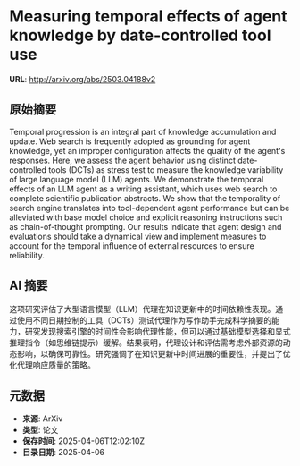 # Measuring temporal effects of agent knowledge by date-controlled tool use

**URL**: http://arxiv.org/abs/2503.04188v2

## 原始摘要

Temporal progression is an integral part of knowledge accumulation and
update. Web search is frequently adopted as grounding for agent knowledge, yet
an improper configuration affects the quality of the agent's responses. Here,
we assess the agent behavior using distinct date-controlled tools (DCTs) as
stress test to measure the knowledge variability of large language model (LLM)
agents. We demonstrate the temporal effects of an LLM agent as a writing
assistant, which uses web search to complete scientific publication abstracts.
We show that the temporality of search engine translates into tool-dependent
agent performance but can be alleviated with base model choice and explicit
reasoning instructions such as chain-of-thought prompting. Our results indicate
that agent design and evaluations should take a dynamical view and implement
measures to account for the temporal influence of external resources to ensure
reliability.


## AI 摘要

这项研究评估了大型语言模型（LLM）代理在知识更新中的时间依赖性表现。通过使用不同日期控制的工具（DCTs）测试代理作为写作助手完成科学摘要的能力，研究发现搜索引擎的时间性会影响代理性能，但可以通过基础模型选择和显式推理指令（如思维链提示）缓解。结果表明，代理设计和评估需考虑外部资源的动态影响，以确保可靠性。研究强调了在知识更新中时间进展的重要性，并提出了优化代理响应质量的策略。

## 元数据

- **来源**: ArXiv
- **类型**: 论文
- **保存时间**: 2025-04-06T12:02:10Z
- **目录日期**: 2025-04-06
